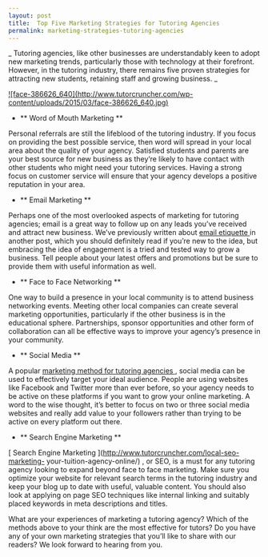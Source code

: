 ```yaml
---
layout: post
title:  Top Five Marketing Strategies for Tutoring Agencies
permalink: marketing-strategies-tutoring-agencies
---
```

_ Tutoring agencies, like other businesses are understandably keen to adopt
new marketing trends, particularly those with technology at their forefront.
However, in the tutoring industry, there remains five proven strategies for
attracting new students, retaining staff and growing business.  _

[ ![face-386626_640](http://www.tutorcruncher.com/wp-
content/uploads/2015/03/face-386626_640.jpg)
](http://www.tutorcruncher.com/wp-content/uploads/2015/03/face-386626_640.jpg)

  * ** Word of Mouth Marketing **

Personal referrals are still the lifeblood of the tutoring industry. If you
focus on providing the best possible service, then word will spread in your
local area about the quality of your agency. Satisfied students and parents
are your best source for new business as they’re likely to have contact with
other students who might need your tutoring services. Having a strong focus on
customer service will ensure that your agency develops a positive reputation
in your area.

  * ** Email Marketing **

Perhaps one of the most overlooked aspects of marketing for tutoring agencies;
email is a great way to follow up on any leads you’ve received and attract new
business. We’ve previously written about [ email etiquette
](http://www.tutorcruncher.com/email-marketing-mistakes/) in another post,
which you should definitely read if you’re new to the idea, but embracing the
idea of engagement is a tried and tested way to grow a business. Tell people
about your latest offers and promotions but be sure to provide them with
useful information as well.

  * ** Face to Face Networking **

One way to build a presence in your local community is to attend business
networking events. Meeting other local companies can create several marketing
opportunities, particularly if the other business is in the educational
sphere. Partnerships, sponsor opportunities and other form of collaboration
can all be effective ways to improve your agency’s presence in your community.

  * ** Social Media **

A popular [ marketing method for tutoring agencies
](http://www.tutorcruncher.com/tutoring-agency-social-media/) , social media
can be used to effectively target your ideal audience. People are using
websites like Facebook and Twitter more than ever before, so your agency needs
to be active on these platforms if you want to grow your online marketing. A
word to the wise thought, it’s better to focus on two or three social media
websites and really add value to your followers rather than trying to be
active on every platform out there.

  * ** Search Engine Marketing **

[ Search Engine Marketing ](http://www.tutorcruncher.com/local-seo-marketing-
your-tuition-agency-online/) , or SEO, is a must for any tutoring agency
looking to expand beyond face to face marketing. Make sure you optimize your
website for relevant search terms in the tutoring industry and keep your blog
up to date with useful, valuable content. You should also look at applying on
page SEO techniques like internal linking and suitably placed keywords in meta
descriptions and titles.

What are your experiences of marketing a tutoring agency? Which of the methods
above to your think are the most effective for tutors? Do you have any of your
own marketing strategies that you’ll like to share with our readers? We look
forward to hearing from you.
